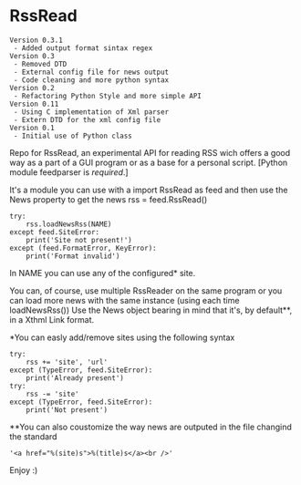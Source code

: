 RssRead
=======

    Version 0.3.1
     - Added output format sintax regex
    Version 0.3
     - Removed DTD
     - External config file for news output
     - Code cleaning and more python syntax
    Version 0.2
     - Refactoring Python Style and more simple API
    Version 0.11
     - Using C implementation of Xml parser
     - Extern DTD for the xml config file
    Version 0.1
     - Initial use of Python class

Repo for RssRead, an experimental API for reading RSS wich offers a good way as a part of a GUI program
or as a base for a personal script. 
[Python module feedparser is *required*.]

It's a module you can use with a 
    import RssRead as feed
and then use the News property to get the news
    rss = feed.RssRead() 
    
    try:
        rss.loadNewsRss(NAME)
    except feed.SiteError:
        print('Site not present!')
    except (feed.FormatError, KeyError):
        print('Format invalid')
In NAME you can use any of the configured* site.

You can, of course, use multiple RssReader on the same program or you can load more news with the same instance (using each time loadNewsRss())
Use the News object bearing in mind that it's, by default**, in a Xthml Link format.

*You can easly add/remove sites using the following syntax

    try:
        rss += 'site', 'url'
    except (TypeError, feed.SiteError):
        print('Already present')
    try:
        rss -= 'site'
    except (TypeError, feed.SiteError):
        print('Not present')
    
**You can also coustomize the way news are outputed in the file changind the standard

    '<a href="%(site)s">%(title)s</a><br />'

Enjoy :)
